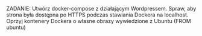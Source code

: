 ZADANIE: Utwórz docker-compose z działającym Wordpressem. Spraw, aby strona była dostępna po HTTPS podczas stawiania Dockera na localhost. Oprzyj kontenery Dockera o własne obrazy wywiedzione z Ubuntu (FROM ubuntu) 
